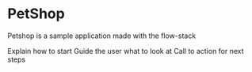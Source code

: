 PetShop
=======

Petshop is a sample application made with the flow-stack


Explain how to start
Guide the user what to look at
Call to action for next steps
